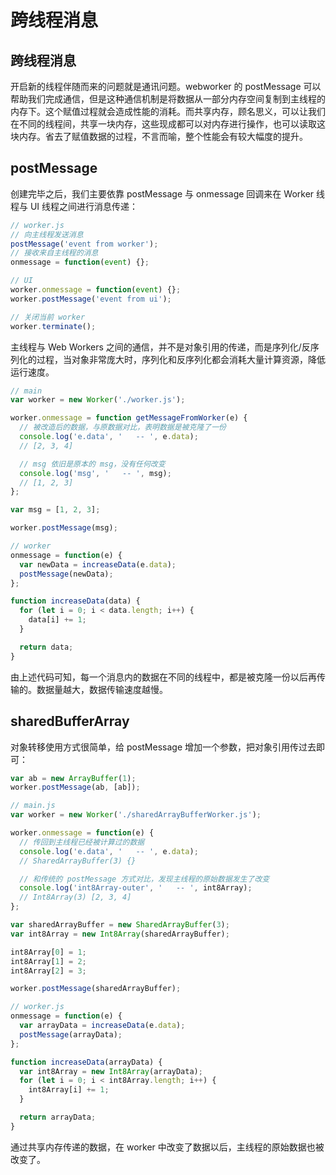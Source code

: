 # 跨线程消息

## 跨线程消息

开启新的线程伴随而来的问题就是通讯问题。webworker 的 postMessage 可以帮助我们完成通信，但是这种通信机制是将数据从一部分内存空间复制到主线程的内存下。这个赋值过程就会造成性能的消耗。而共享内存，顾名思义，可以让我们在不同的线程间，共享一块内存，这些现成都可以对内存进行操作，也可以读取这块内存。省去了赋值数据的过程，不言而喻，整个性能会有较大幅度的提升。

## postMessage

创建完毕之后，我们主要依靠 postMessage 与 onmessage 回调来在 Worker 线程与 UI 线程之间进行消息传递：

```javascript
// worker.js
// 向主线程发送消息
postMessage('event from worker');
// 接收来自主线程的消息
onmessage = function(event) {};

// UI
worker.onmessage = function(event) {};
worker.postMessage('event from ui');

// 关闭当前 worker
worker.terminate();
```

主线程与 Web Workers 之间的通信，并不是对象引用的传递，而是序列化/反序列化的过程，当对象非常庞大时，序列化和反序列化都会消耗大量计算资源，降低运行速度。

```javascript
// main
var worker = new Worker('./worker.js');

worker.onmessage = function getMessageFromWorker(e) {
  // 被改造后的数据，与原数据对比，表明数据是被克隆了一份
  console.log('e.data', '   -- ', e.data);
  // [2, 3, 4]

  // msg 依旧是原本的 msg，没有任何改变
  console.log('msg', '   -- ', msg);
  // [1, 2, 3]
};

var msg = [1, 2, 3];

worker.postMessage(msg);

// worker
onmessage = function(e) {
  var newData = increaseData(e.data);
  postMessage(newData);
};

function increaseData(data) {
  for (let i = 0; i < data.length; i++) {
    data[i] += 1;
  }

  return data;
}
```

由上述代码可知，每一个消息内的数据在不同的线程中，都是被克隆一份以后再传输的。数据量越大，数据传输速度越慢。

## sharedBufferArray

对象转移使用方式很简单，给 postMessage 增加一个参数，把对象引用传过去即可：

```javascript
var ab = new ArrayBuffer(1);
worker.postMessage(ab, [ab]);
```

```javascript
// main.js
var worker = new Worker('./sharedArrayBufferWorker.js');

worker.onmessage = function(e) {
  // 传回到主线程已经被计算过的数据
  console.log('e.data', '   -- ', e.data);
  // SharedArrayBuffer(3) {}

  // 和传统的 postMessage 方式对比，发现主线程的原始数据发生了改变
  console.log('int8Array-outer', '   -- ', int8Array);
  // Int8Array(3) [2, 3, 4]
};

var sharedArrayBuffer = new SharedArrayBuffer(3);
var int8Array = new Int8Array(sharedArrayBuffer);

int8Array[0] = 1;
int8Array[1] = 2;
int8Array[2] = 3;

worker.postMessage(sharedArrayBuffer);

// worker.js
onmessage = function(e) {
  var arrayData = increaseData(e.data);
  postMessage(arrayData);
};

function increaseData(arrayData) {
  var int8Array = new Int8Array(arrayData);
  for (let i = 0; i < int8Array.length; i++) {
    int8Array[i] += 1;
  }

  return arrayData;
}
```

通过共享内存传递的数据，在 worker 中改变了数据以后，主线程的原始数据也被改变了。

